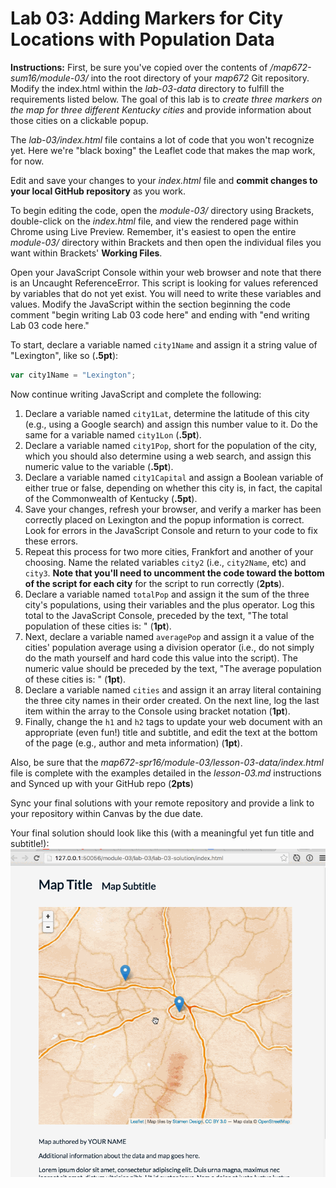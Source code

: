 # Lab 03: Adding Markers for City Locations with Population Data

**Instructions:** First, be sure you've copied over the contents of */map672-sum16/module-03/* into the root directory of your *map672* Git repository. Modify the index.html within the *lab-03-data* directory to fulfill the requirements listed below. The goal of this lab is to *create three markers on the map for three different Kentucky cities* and provide information about those cities on a clickable popup. 

The *lab-03/index.html* file contains a lot of code that you won't recognize yet. Here we're "black boxing" the Leaflet code that makes the map work, for now.

Edit and save your changes to your *index.html* file and **commit changes to your local GitHub repository** as you work. 

To begin editing the code, open the *module-03/* directory using Brackets, double-click on the *index.html* file, and view the rendered page within Chrome using Live Preview. Remember, it's easiest to open the entire *module-03/* directory within Brackets and then open the individual files you want within Brackets' **Working Files**. 

Open your JavaScript Console within your web browser and note that there is an Uncaught ReferenceError. This script is looking for values referenced by variables that do not yet exist. You will need to write these variables and values. Modify the JavaScript within the section beginning the code comment "begin writing Lab 03 code here" and ending with "end writing Lab 03 code here."

To start, declare a variable named `city1Name` and assign it a string value of "Lexington", like so (**.5pt**):

```javascript
var city1Name = "Lexington";
```

Now continue writing JavaScript and complete the following:

1. Declare a variable named `city1Lat`, determine the latitude of this city (e.g., using a Google search) and assign this number value to it. Do the same for a variable named `city1Lon` (**.5pt**).
2. Declare a variable named `city1Pop`, short for the population of the city, which you should also determine using a web search, and assign this numeric value to the variable (**.5pt**).
3. Declare a variable named `city1Capital` and assign a Boolean variable of either true or false, depending on whether this city is, in fact, the capital of the Commonwealth of Kentucky (**.5pt**).
4. Save your changes, refresh your browser, and verify a marker has been correctly placed on Lexington and the popup information is correct. Look for errors in the JavaScript Console and return to your code to fix these errors.
5. Repeat this process for two more cities, Frankfort and another of your choosing. Name the related variables `city2` (i.e., `city2Name`, etc) and `city3`. **Note that you'll need to uncomment the code toward the bottom of the script for each city** for the script to run correctly (**2pts**).
6. Declare a variable named `totalPop` and assign it the sum of the three city's populations, using their variables and the plus operator. Log this total to the JavaScript Console, preceded by the text, "The total population of these cities is: " (**1pt**). 
7. Next, declare a variable named `averagePop` and assign it a value of the cities' population average using a division operator (i.e., do not simply do the math yourself and hard code this value into the script). The numeric value should be preceded by the text, "The average population of these cities is: " (**1pt**).
8. Declare a variable named `cities` and assign it an array literal containing the three city names in their order created. On the next line, log the last item within the array to the Console using bracket notation (**1pt**).
9. Finally, change the `h1` and `h2` tags to update your web document with an appropriate (even fun!) title and subtitle, and edit the text at the bottom of the page (e.g., author and meta information) (**1pt**).

Also, be sure that the *map672-spr16/module-03/lesson-03-data/index.html* file is complete with the examples detailed in the *lesson-03.md* instructions and Synced up with your GitHub repo (**2pts**)

Sync your final solutions with your remote repository and provide a link to your repository within Canvas by the due date.

Your final solution should look like this (with a meaningful yet fun title and subtitle!):
![Animated GIF of Lab 03 Solution](lab-03-graphics/lab-03-solution.gif)
